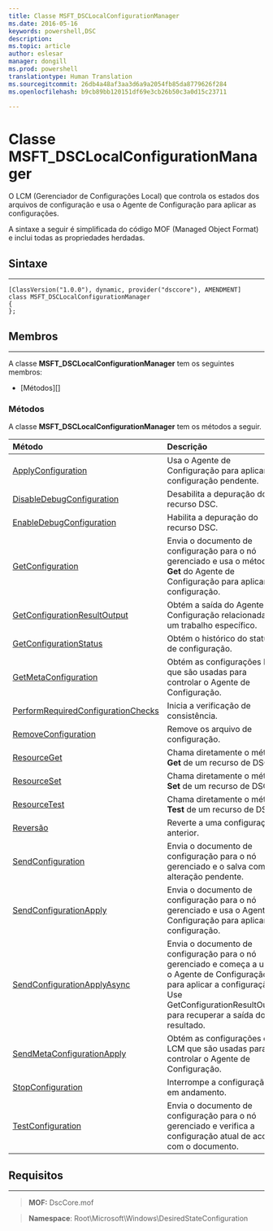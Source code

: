 ```yaml
---
title: Classe MSFT_DSCLocalConfigurationManager
ms.date: 2016-05-16
keywords: powershell,DSC
description: 
ms.topic: article
author: eslesar
manager: dongill
ms.prod: powershell
translationtype: Human Translation
ms.sourcegitcommit: 26db4a48af3aa3d6a9a2054fb85da8779626f284
ms.openlocfilehash: b9cb89bb120151df69e3cb26b50c3a0d15c23711

---
```


# Classe MSFT_DSCLocalConfigurationManager

O LCM (Gerenciador de Configurações Local) que controla os estados dos arquivos de configuração e usa o Agente de Configuração para aplicar as configurações.

A sintaxe a seguir é simplificada do código MOF (Managed Object Format) e inclui todas as propriedades herdadas.

## Sintaxe
------

``` syntax
[ClassVersion("1.0.0"), dynamic, provider("dsccore"), AMENDMENT]
class MSFT_DSCLocalConfigurationManager
{
};
```

## Membros
-------

A classe **MSFT_DSCLocalConfigurationManager** tem os seguintes membros:

-   [Métodos][]

### Métodos

A classe **MSFT_DSCLocalConfigurationManager** tem os métodos a seguir.

|Método |Descrição |
|:--- |:---|
| [ApplyConfiguration](msft-dsclocalconfigurationmanager-applyconfiguration.md)| Usa o Agente de Configuração para aplicar a configuração pendente.| 
| [DisableDebugConfiguration](msft-dsclocalconfigurationmanager-disabledebugconfiguration.md)| Desabilita a depuração do recurso DSC.| 
| [EnableDebugConfiguration](msft-dsclocalconfigurationmanager-enabledebugconfiguration.md)| Habilita a depuração do recurso DSC.| 
| [GetConfiguration](msft-dsclocalconfigurationmanager-getconfiguration.md)| Envia o documento de configuração para o nó gerenciado e usa o método **Get** do Agente de Configuração para aplicar a configuração.| 
| [GetConfigurationResultOutput](msft-dsclocalconfigurationmanager-getconfigurationresultoutput.md)| Obtém a saída do Agente de Configuração relacionada a um trabalho específico.| 
| [GetConfigurationStatus](msft-dsclocalconfigurationmanager-getconfigurationstatus.md)| Obtém o histórico do status de configuração.| 
| [GetMetaConfiguration](msft-dsclocalconfigurationmanager-getmetaconfiguration.md)| Obtém as configurações LCM que são usadas para controlar o Agente de Configuração.| 
| [PerformRequiredConfigurationChecks](msft-dsclocalconfigurationmanager-performrequiredconfigurationchecks.md)| Inicia a verificação de consistência.| 
| [RemoveConfiguration](msft-dsclocalconfigurationmanager-removeconfiguration.md)| Remove os arquivo de configuração.| 
| [ResourceGet](msft-dsclocalconfigurationmanager-resourceget.md)| Chama diretamente o método **Get** de um recurso de DSC.| 
| [ResourceSet](msft-dsclocalconfigurationmanager-resourceset.md)| Chama diretamente o método **Set** de um recurso de DSC.| 
| [ResourceTest](msft-dsclocalconfigurationmanager-resourcetest.md)| Chama diretamente o método **Test** de um recurso de DSC.| 
| [Reversão](msft-dsclocalconfigurationmanager-rollback.md)| Reverte a uma configuração anterior.| 
| [SendConfiguration](msft-dsclocalconfigurationmanager-sendconfiguration.md)| Envia o documento de configuração para o nó gerenciado e o salva como alteração pendente.| 
| [SendConfigurationApply](msft-dsclocalconfigurationmanager-sendconfigurationapply.md)| Envia o documento de configuração para o nó gerenciado e usa o Agente de Configuração para aplicar a configuração.| 
| [SendConfigurationApplyAsync](msft-dsclocalconfigurationmanager-sendconfigurationapplyasync.md)| Envia o documento de configuração para o nó gerenciado e começa a usar o Agente de Configuração para aplicar a configuração. Use GetConfigurationResultOutput para recuperar a saída do resultado.| 
| [SendMetaConfigurationApply](msft-dsclocalconfigurationmanager-sendmetaconfigurationapply.md)| Obtém as configurações de LCM que são usadas para controlar o Agente de Configuração.| 
| [StopConfiguration](msft-dsclocalconfigurationmanager-stopconfiguration.md)| Interrompe a configuração em andamento.| 
| [TestConfiguration](msft-dsclocalconfigurationmanager-testconfiguration.md)| Envia o documento de configuração para o nó gerenciado e verifica a configuração atual de acordo com o documento.| 



 

## Requisitos
------------
>**MOF:** DscCore.mof

>**Namespace**: Root\Microsoft\Windows\DesiredStateConfiguration



 

 






<!--HONumber=Jun16_HO4-->


